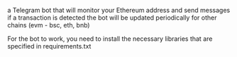 a Telegram bot that will monitor your Ethereum address and send messages if a transaction is detected
the bot will be updated periodically for other chains (evm - bsc, eth, bnb)

For the bot to work, you need to install the necessary libraries that are specified in requirements.txt
